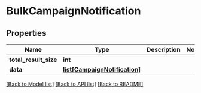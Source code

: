 # BulkCampaignNotification

## Properties
Name | Type | Description | Notes
------------ | ------------- | ------------- | -------------
**total_result_size** | **int** |  | 
**data** | [**list[CampaignNotification]**](CampaignNotification.md) |  | 

[[Back to Model list]](../README.md#documentation-for-models) [[Back to API list]](../README.md#documentation-for-api-endpoints) [[Back to README]](../README.md)


